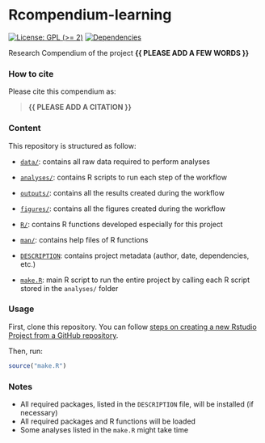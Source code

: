 
<!-- README.md is generated from README.Rmd. Please edit that file -->

# Rcompendium-learning

<!-- badges: start -->

[![License: GPL (\>=
2)](https://img.shields.io/badge/License-GPL%20(%3E%253D%202)-blue.svg)](https://choosealicense.com/licenses/gpl-2.0/)
[![Dependencies](https://img.shields.io/badge/dependencies-0/0-brightgreen?style=flat)](#)

<!-- badges: end -->

Research Compendium of the project **{{ PLEASE ADD A FEW WORDS }}**

### How to cite

Please cite this compendium as:

> **{{ PLEASE ADD A CITATION }}**

### Content

This repository is structured as follow:

- [`data/`](https://github.com/samuel-a-sutherland/Rcompendium-learning/tree/master/data):
  contains all raw data required to perform analyses

- [`analyses/`](https://github.com/samuel-a-sutherland/Rcompendium-learning/tree/main/analyses/):
  contains R scripts to run each step of the workflow

- [`outputs/`](https://github.com/samuel-a-sutherland/Rcompendium-learning/tree/main/outputs):
  contains all the results created during the workflow

- [`figures/`](https://github.com/samuel-a-sutherland/Rcompendium-learning/tree/main/figures):
  contains all the figures created during the workflow

- [`R/`](https://github.com/samuel-a-sutherland/Rcompendium-learning/tree/main/R):
  contains R functions developed especially for this project

- [`man/`](https://github.com/samuel-a-sutherland/Rcompendium-learning/tree/main/man):
  contains help files of R functions

- [`DESCRIPTION`](https://github.com/samuel-a-sutherland/Rcompendium-learning/tree/main/DESCRIPTION):
  contains project metadata (author, date, dependencies, etc.)

- [`make.R`](https://github.com/samuel-a-sutherland/Rcompendium-learning/tree/main/make.R):
  main R script to run the entire project by calling each R script
  stored in the `analyses/` folder

### Usage

First, clone this repository. You can follow [steps on creating a new
Rstudio Project from a GitHub
repository](https://www.epirhandbook.com/en/version-control-and-collaboration-with-git-and-github.html?q=clone#clone-from-a-github-repository).

Then, run:

``` r
source("make.R")
```

### Notes

- All required packages, listed in the `DESCRIPTION` file, will be
  installed (if necessary)
- All required packages and R functions will be loaded
- Some analyses listed in the `make.R` might take time
